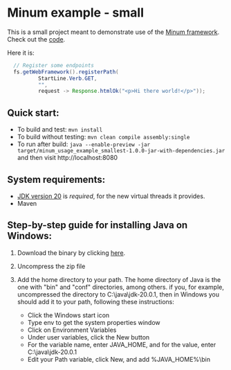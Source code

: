 Minum example - small
====================

This is a small project meant to demonstrate use of the [Minum framework](https://github.com/byronka/minum).
Check out the [code](src/main/java/com/renomad/Main.java). 

Here it is:

```java
  // Register some endpoints
  fs.getWebFramework().registerPath(
          StartLine.Verb.GET,
          "",
          request -> Response.htmlOk("<p>Hi there world!</p>"));
```

Quick start:
------------


* To build and test: `mvn install`
* To build without testing: `mvn clean compile assembly:single`
* To run after build: `java --enable-preview -jar target/minum_usage_example_smallest-1.0.0-jar-with-dependencies.jar`
  and then visit http://localhost:8080

System requirements: 
--------------------

- [JDK version 20](https://jdk.java.net/20/) is _required_, for the new virtual threads it provides.
- Maven

Step-by-step guide for installing Java on Windows:
--------------------------------------------------

1. Download the binary by clicking [here](https://download.java.net/java/GA/jdk20.0.1/b4887098932d415489976708ad6d1a4b/9/GPL/openjdk-20.0.1_windows-x64_bin.zip).
2. Uncompress the zip file
3. Add the home directory to your path.  The home directory of Java is the one with "bin" 
   and "conf" directories, among others. if you, for example, uncompressed the 
   directory to C:\java\jdk-20.0.1, then in Windows you should add it to your path,
   following these instructions:

   * Click the Windows start icon
   * Type env to get the system properties window
   * Click on Environment Variables
   * Under user variables, click the New button
   * For the variable name, enter JAVA_HOME, and for the value, enter C:\java\jdk-20.0.1
   * Edit your Path variable, click New, and add %JAVA_HOME%\bin


